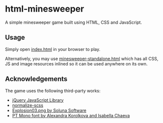 # html-minesweeper
A simple minesweeper game built using HTML, CSS and JavaScript.

## Usage
Simply open [index.html](https://cdn.rawgit.com/fthielke/html-minesweeper/fbe86d05/index.html) in your browser to play.

Alternatively, you may use [minesweeper-standalone.html](minesweeper-standalone.html) which has all CSS, JS and image resources inlined so it can be used anywhere on its own.

## Acknowledgements
The game uses the following third-party works:

* [jQuery JavaScript Library](https://github.com/jquery/jquery)
* [normalize-scss](https://github.com/JohnAlbin/normalize-scss)
* [Explosion03.png by Soluna Software](http://opengameart.org/content/explosion-effects-and-more)
* [PT Mono font by Alexandra Korolkova and Isabella Chaeva](https://fonts.google.com/specimen/PT+Mono)